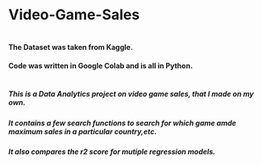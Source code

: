 # Video-Game-Sales

#

#### The Dataset was taken from Kaggle.
#### Code was written in Google Colab and is all in Python.

#
#

##### This is a Data Analytics project on video game sales, that I made on my own. 
##### It contains a few search functions to search for which game amde maximum sales in a particular country,etc.
##### It also compares the r2 score for mutiple regression models.

  
